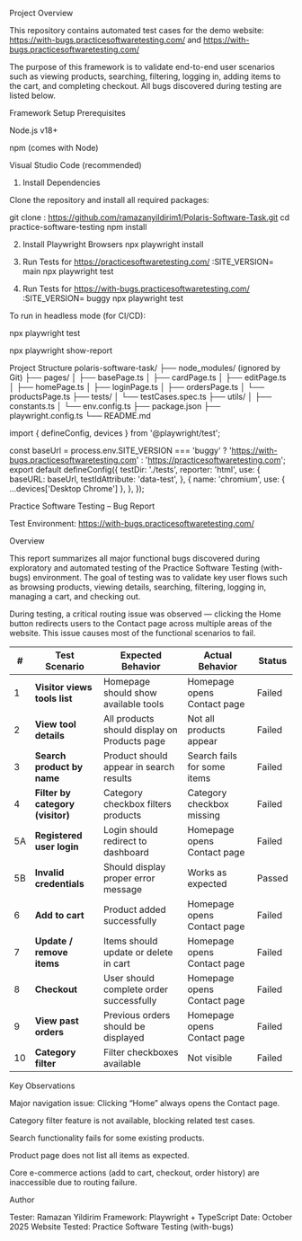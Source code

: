 Project Overview

This repository contains automated test cases for the demo website:
https://with-bugs.practicesoftwaretesting.com/ and https://with-bugs.practicesoftwaretesting.com/

The purpose of this framework is to validate end-to-end user scenarios such as viewing products, searching, filtering, logging in, adding items to the cart, and completing checkout.
All bugs discovered during testing are listed below.

Framework Setup
Prerequisites

Node.js v18+

npm (comes with Node)

Visual Studio Code (recommended)

1. Install Dependencies

Clone the repository and install all required packages:

git clone :  https://github.com/ramazanyildirim1/Polaris-Software-Task.git
cd practice-software-testing
npm install

2. Install Playwright Browsers
npx playwright install

3. Run Tests for https://practicesoftwaretesting.com/ :SITE_VERSION= main npx playwright test
4. Run Tests for https://with-bugs.practicesoftwaretesting.com/ :SITE_VERSION= buggy npx playwright test

To run in headless mode (for CI/CD):

npx playwright test

npx playwright show-report

Project Structure
polaris-software-task/
├── node_modules/       (ignored by Git)
├── pages/
│   ├── basePage.ts
│   ├── cardPage.ts
│   ├── editPage.ts
│   ├── homePage.ts
│   ├── loginPage.ts
│   ├── ordersPage.ts
│   └── productsPage.ts
├── tests/
│   └── testCases.spec.ts
├── utils/
│   ├── constants.ts
│   └── env.config.ts
├── package.json
├── playwright.config.ts
└── README.md

import { defineConfig, devices } from '@playwright/test';

const baseUrl =  process.env.SITE_VERSION === 'buggy'    ? 'https://with-bugs.practicesoftwaretesting.com'    : 'https://practicesoftwaretesting.com';
export default defineConfig({
  testDir: './tests',
  reporter: 'html',
  use: {
    baseURL: baseUrl,
    testIdAttribute: 'data-test',
  },
    {
      name: 'chromium',
      use: { ...devices['Desktop Chrome'] },
    },
});

Practice Software Testing – Bug Report

Test Environment: https://with-bugs.practicesoftwaretesting.com/

Overview

This report summarizes all major functional bugs discovered during exploratory and automated testing of the Practice Software Testing (with-bugs) environment.
The goal of testing was to validate key user flows such as browsing products, viewing details, searching, filtering, logging in, managing a cart, and checking out.

During testing, a critical routing issue was observed — clicking the Home button redirects users to the Contact page across multiple areas of the website.
This issue causes most of the functional scenarios to fail.

| #  | Test Scenario                    | Expected Behavior                            | Actual Behavior             | Status   |
| -- | -------------------------------- | -------------------------------------------- | --------------------------- | -------- |
| 1  | **Visitor views tools list**     | Homepage should show available tools         | Homepage opens Contact page | Failed   |
| 2  | **View tool details**            | All products should display on Products page | Not all products appear     | Failed   |
| 3  | **Search product by name**       | Product should appear in search results      | Search fails for some items | Failed   |
| 4  | **Filter by category (visitor)** | Category checkbox filters products           | Category checkbox missing   | Failed   |
| 5A | **Registered user login**        | Login should redirect to dashboard           | Homepage opens Contact page | Failed   |
| 5B | **Invalid credentials**          | Should display proper error message          | Works as expected           | Passed   |
| 6  | **Add to cart**                  | Product added successfully                   | Homepage opens Contact page | Failed   |
| 7  | **Update / remove items**        | Items should update or delete in cart        | Homepage opens Contact page | Failed   |
| 8  | **Checkout**                     | User should complete order successfully      | Homepage opens Contact page | Failed   |
| 9  | **View past orders**             | Previous orders should be displayed          | Homepage opens Contact page | Failed   |
| 10 | **Category filter**              | Filter checkboxes available                  | Not visible                 | Failed   |


Key Observations

Major navigation issue: Clicking “Home” always opens the Contact page.

Category filter feature is not available, blocking related test cases.

Search functionality fails for some existing products.

Product page does not list all items as expected.

Core e-commerce actions (add to cart, checkout, order history) are inaccessible due to routing failure.


Author 

Tester: Ramazan Yildirim
Framework: Playwright + TypeScript
Date: October 2025
Website Tested: Practice Software Testing (with-bugs)
